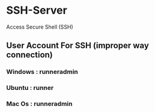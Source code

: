 # SSH-Server
Access Secure Shell (SSH)

## User Account For SSH (improper way connection)

### Windows : runneradmin
###  Ubuntu : runner
###  Mac Os : runneradmin
